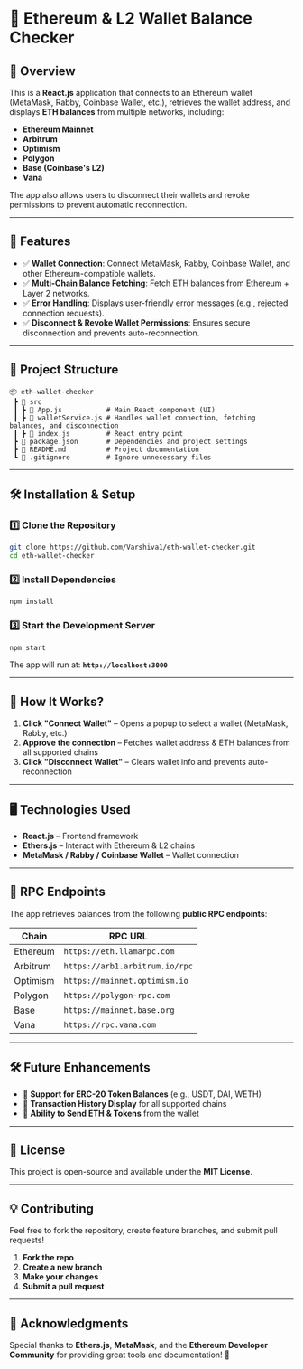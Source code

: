 # 📌 Ethereum & L2 Wallet Balance Checker

## 📝 Overview
This is a **React.js** application that connects to an Ethereum wallet (MetaMask, Rabby, Coinbase Wallet, etc.), retrieves the wallet address, and displays **ETH balances** from multiple networks, including:

- **Ethereum Mainnet**
- **Arbitrum**
- **Optimism**
- **Polygon**
- **Base (Coinbase's L2)**
- **Vana**

The app also allows users to disconnect their wallets and revoke permissions to prevent automatic reconnection.

---

## 🚀 Features
- ✅ **Wallet Connection**: Connect MetaMask, Rabby, Coinbase Wallet, and other Ethereum-compatible wallets.
- ✅ **Multi-Chain Balance Fetching**: Fetch ETH balances from Ethereum + Layer 2 networks.
- ✅ **Error Handling**: Displays user-friendly error messages (e.g., rejected connection requests).
- ✅ **Disconnect & Revoke Wallet Permissions**: Ensures secure disconnection and prevents auto-reconnection.

---

## 📂 Project Structure
```
📦 eth-wallet-checker
 ┣ 📂 src
 ┃ ┣ 📜 App.js           # Main React component (UI)
 ┃ ┣ 📜 walletService.js # Handles wallet connection, fetching balances, and disconnection
 ┃ ┣ 📜 index.js         # React entry point
 ┣ 📜 package.json       # Dependencies and project settings
 ┣ 📜 README.md          # Project documentation
 ┗ 📜 .gitignore         # Ignore unnecessary files
```

---

## 🛠 Installation & Setup

### 1️⃣ Clone the Repository
```bash
git clone https://github.com/Varshiva1/eth-wallet-checker.git
cd eth-wallet-checker
```

### 2️⃣ Install Dependencies
```bash
npm install
```

### 3️⃣ Start the Development Server
```bash
npm start
```
The app will run at: **`http://localhost:3000`**

---

## 🔹 How It Works?
1. **Click "Connect Wallet"** – Opens a popup to select a wallet (MetaMask, Rabby, etc.)
2. **Approve the connection** – Fetches wallet address & ETH balances from all supported chains
3. **Click "Disconnect Wallet"** – Clears wallet info and prevents auto-reconnection

---

## 🖥 Technologies Used
- **React.js** – Frontend framework
- **Ethers.js** – Interact with Ethereum & L2 chains
- **MetaMask / Rabby / Coinbase Wallet** – Wallet connection

---

## 🔗 RPC Endpoints
The app retrieves balances from the following **public RPC endpoints**:

| Chain      | RPC URL |
|------------|--------------------------------------------------|
| Ethereum   | `https://eth.llamarpc.com` |
| Arbitrum   | `https://arb1.arbitrum.io/rpc` |
| Optimism   | `https://mainnet.optimism.io` |
| Polygon    | `https://polygon-rpc.com` |
| Base       | `https://mainnet.base.org` |
| Vana       | `https://rpc.vana.com` |

---

## 🛠 Future Enhancements
- 🚀 **Support for ERC-20 Token Balances** (e.g., USDT, DAI, WETH)
- 🚀 **Transaction History Display** for all supported chains
- 🚀 **Ability to Send ETH & Tokens** from the wallet

---

## 📜 License
This project is open-source and available under the **MIT License**.

---

## 💡 Contributing
Feel free to fork the repository, create feature branches, and submit pull requests!

1. **Fork the repo**
2. **Create a new branch**
3. **Make your changes**
4. **Submit a pull request**

---

## 🙌 Acknowledgments
Special thanks to **Ethers.js**, **MetaMask**, and the **Ethereum Developer Community** for providing great tools and documentation! 🚀
